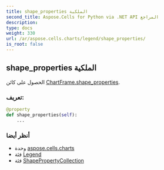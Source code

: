 ```yaml
---
title: shape_properties الملكية
second_title: Aspose.Cells for Python via .NET API المراجع
description:
type: docs
weight: 330
url: /ar/aspose.cells.charts/legend/shape_properties/
is_root: false
---
```

##  shape_properties الملكية

الحصول على كائن [ChartFrame.shape_properties](/cells/python-net/ar/aspose.cells.charts/chartframe#shape_properties).
###  تعريف:
```python
@property
def shape_properties(self):
    ...
```

###  أنظر أيضا
* وحدة [aspose.cells.charts](../../)
* فئة [Legend](/cells/python-net/ar/aspose.cells.charts/legend)
* فئة [ShapePropertyCollection](/cells/python-net/ar/aspose.cells.drawing/shapepropertycollection)
